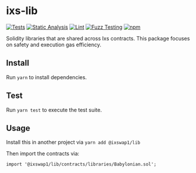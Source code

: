 # ixs-lib

[![Tests](https://github.com/IX-Swap/lib/workflows/Tests/badge.svg)](https://github.com/IX-Swap/lib/actions?query=workflow%3ATests)
[![Static Analysis](https://github.com/IX-Swap/lib/workflows/Static%20Analysis/badge.svg)](https://github.com/IX-Swap/lib/actions?query=workflow%3A%22Static+Analysis%22)
[![Lint](https://github.com/IX-Swap/lib/workflows/Lint/badge.svg)](https://github.com/IX-Swap/lib/actions?query=workflow%3ALint)
[![Fuzz Testing](https://github.com/IX-Swap/lib/workflows/Fuzz%20Testing/badge.svg)](https://github.com/IX-Swap/lib/actions?query=workflow%3A%22Fuzz+Testing%22)
[![npm](https://img.shields.io/npm/v/@ixswap1/lib)](https://unpkg.com/@ixswap1/lib@latest/)

Solidity libraries that are shared across Ixs contracts. This package focuses on safety and execution gas efficiency.

## Install

Run `yarn` to install dependencies.

## Test

Run `yarn test` to execute the test suite.

## Usage

Install this in another project via `yarn add @ixswap1/lib`

Then import the contracts via:

```solidity
import '@ixswap1/lib/contracts/libraries/Babylonian.sol';

```
